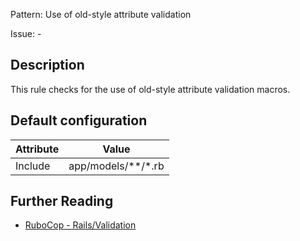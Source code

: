 Pattern: Use of old-style attribute validation

Issue: -

## Description

This rule checks for the use of old-style attribute validation macros.

## Default configuration

Attribute | Value
--- | ---
Include | app/models/\*\*/\*.rb

## Further Reading

* [RuboCop - Rails/Validation](https://github.com/rubocop-hq/rubocop-rails/tree/master/lib/rubocop/cop/rails#railsvalidation)
